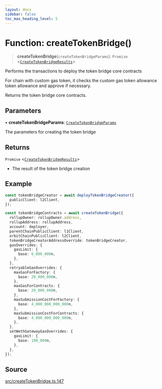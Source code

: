 ```yaml
---
layout: docs
sidebar: false
toc_max_heading_level: 5
---
```


# Function: createTokenBridge()

> **createTokenBridge**(`createTokenBridgeParams`): `Promise` \<[`CreateTokenBridgeResults`](../type-aliases/CreateTokenBridgeResults.md)\>

Performs the transactions to deploy the token bridge core contracts

For chain with custom gas token, it checks the custom gas token allowance
token allowance and approve if necessary.

Returns the token bridge core contracts.

## Parameters

• **createTokenBridgeParams**: [`CreateTokenBridgeParams`](../type-aliases/CreateTokenBridgeParams.md)

The parameters for creating the token bridge

## Returns

`Promise` \<[`CreateTokenBridgeResults`](../type-aliases/CreateTokenBridgeResults.md)\>

- The result of the token bridge creation

## Example

```ts
const tokenBridgeCreator = await deployTokenBridgeCreator({
  publicClient: l2Client,
});

const tokenBridgeContracts = await createTokenBridge({
  rollupOwner: rollupOwner.address,
  rollupAddress: rollupAddress,
  account: deployer,
  parentChainPublicClient: l1Client,
  orbitChainPublicClient: l2Client,
  tokenBridgeCreatorAddressOverride: tokenBridgeCreator,
  gasOverrides: {
    gasLimit: {
      base: 6_000_000n,
    },
  },
  retryableGasOverrides: {
    maxGasForFactory: {
      base: 20_000_000n,
    },
    maxGasForContracts: {
      base: 20_000_000n,
    },
    maxSubmissionCostForFactory: {
      base: 4_000_000_000_000n,
    },
    maxSubmissionCostForContracts: {
      base: 4_000_000_000_000n,
    },
  },
  setWethGatewayGasOverrides: {
    gasLimit: {
      base: 100_000n,
    },
  },
});
```

## Source

[src/createTokenBridge.ts:147](https://github.com/anegg0/arbitrum-orbit-sdk/blob/b24cbe9cd68eb30d18566196d2c909bd4086db10/src/createTokenBridge.ts#L147)
